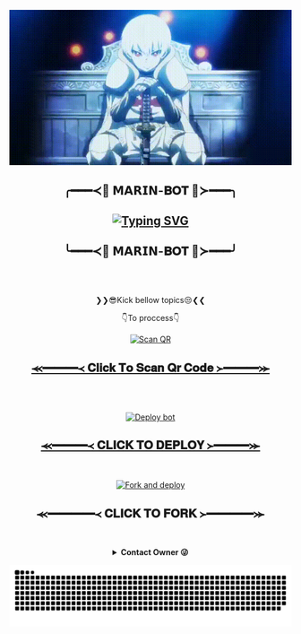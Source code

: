 <p align="center">
<img src="./nexusmedia/Nexus.gif" width="520"/>
<p align="center">
</p>
  
<div align="center">
  
## ╭━━━≺👑 𝗠𝗔𝗥𝗜𝗡-𝐁𝐎𝐓 👑≻━━━╮
  
## [![Typing SVG](https://readme-typing-svg.herokuapp.com?font=Rockstar&duration=5316&pause=1064&color=F70D0C&width=435&lines=WELCOME+TO+THE+MARIN-BOT;POWERED+BY+TEAM-X_FIRE;CREATED+BY+NEXUS;HOPE+YOU+ENJOY+THE+BOT+;AND+DONT+FORGET+TO+FOLLOW)](https://git.io/typing-svg)
  
## ╰━━━≺👑 𝗠𝗔𝗥𝗜𝗡-𝐁𝐎𝐓 👑≻━━━╯
  
<br>
<div>
<br>

<p align="center">
❯❯😎Kick bellow topics😒❮❮
</p>
<p align="center">
👇To proccess👇
</p>
  
 <div align="center">
  
<a href="https://replit.com/@DEVILL-MASCOT/marin?v=1"><img align="center" src="https://c.tenor.com/gmsbfgRbzuYAAAAC/marin-kitagawa.gif" alt="Scan QR" width="520" />
##   ⪻━━━≺ 𝐂𝐥𝐢𝐜𝐤  𝐓𝐨 𝐒𝐜𝐚𝐧 𝐐𝐫 𝐂𝐨𝐝𝐞  ≻━━━⪼
</a>
<br>
<div> 
<br>

<a href="https://heroku.com/deploy?template=https://github.com/DEVILL-MASCOT/Beyond" target="blank"><img align="center" src="https://c.tenor.com/DO2R1nI7hOcAAAAC/marin-kitagawa.gif" alt="Deploy bot" width="520"/>

##  ⪻━━━≺ 𝐂𝐋𝐈𝐂𝐊  𝐓𝐎 𝐃𝐄𝐏𝐋𝐎𝐘  ≻━━━⪼
</a>
<div>
<br>

<a href="https://github.com/NEXUSAT12/MARIN/fork"><img align="center" src="https://c.tenor.com/Vf6ZPQU3zMoAAAAC/marin-kitagawa-marin.gif" alt="Fork and deploy" width="520" /></a>
##   ⪻━━━━≺ 𝐂𝐋𝐈𝐂𝐊 𝐓𝐎 𝐅𝐎𝐑𝐊  ≻━━━━⪼
<div>
<br>


<!-- 𝐂𝐎𝐍𝐓𝐀𝐂𝐓 𝐎𝐖𝐍𝐄𝐑 -->
<b><details><summary>Contact Owner 😜</summary></b>

## ```Connect With Me```
<p align="center">
<a href="https://wa.me/918130784851"><img src="https://www.svgrepo.com/show/122874/whatsapp.svg" width="100"/>
</p>

</details>

<p align="center">
<img src="https://github.com/Platane/snk/raw/output/github-contribution-grid-snake.svg" alt="nz" width="700"/>
</p>
